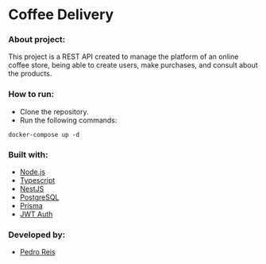 # Coffee Delivery
### About project:
This project is a REST API created to manage the platform of an online coffee store, being able to create users, make purchases, and consult about the products.
### How to run:
- Clone the repository.
- Run the following commands:
```
docker-compose up -d
```
### Built with:
- [Node.js](https://nodejs.org/en/)
- [Typescript](https://www.typescriptlang.org/)
- [NestJS](https://nestjs.com/)
- [PostgreSQL](https://www.postgresql.org/)
- [Prisma](https://www.prisma.io/)
- [JWT Auth](https://jwt.io/)
### Developed by:
- [Pedro Reis](https://www.linkedin.com/in/pedroreisalves/)

